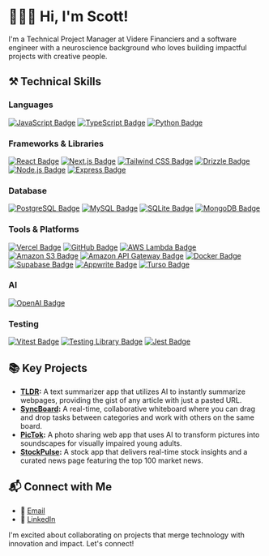 # 👨🏻‍💻 Hi, I'm Scott!

I'm a Technical Project Manager at Videre Financiers and a software engineer with a neuroscience background who loves building impactful projects with creative people.

## ⚒️ Technical Skills
### Languages
[![JavaScript Badge](https://img.shields.io/badge/JavaScript-F7DF1E?logo=javascript&logoColor=000&style=flat)](https://developer.mozilla.org/en-US/docs/Web/JavaScript)
[![TypeScript Badge](https://img.shields.io/badge/TypeScript-3178C6?logo=typescript&logoColor=fff&style=flat)](https://www.typescriptlang.org/)
[![Python Badge](https://img.shields.io/badge/Python-3776AB?logo=python&logoColor=fff&style=flat)](https://www.python.org/)

### Frameworks & Libraries
[![React Badge](https://img.shields.io/badge/React-61DAFB?logo=react&logoColor=000&style=flat)](https://react.dev/)
[![Next.js Badge](https://img.shields.io/badge/Next.js-000?logo=nextdotjs&logoColor=fff&style=flat)](https://nextjs.org/)
[![Tailwind CSS Badge](https://img.shields.io/badge/Tailwind%20CSS-06B6D4?logo=tailwindcss&logoColor=fff&style=flat)](https://tailwindcss.com/)
[![Drizzle Badge](https://img.shields.io/badge/Drizzle-C5F74F?logo=drizzle&logoColor=000&style=flat)](https://orm.drizzle.team/)
[![Node.js Badge](https://img.shields.io/badge/Node.js-5FA04E?logo=nodedotjs&logoColor=fff&style=flat)](https://nodejs.org/en)
[![Express Badge](https://img.shields.io/badge/Express-000?logo=express&logoColor=fff&style=flat)](https://expressjs.com/)

### Database
[![PostgreSQL Badge](https://img.shields.io/badge/PostgreSQL-4169E1?logo=postgresql&logoColor=fff&style=flat)](https://www.postgresql.org/)
[![MySQL Badge](https://img.shields.io/badge/MySQL-4479A1?logo=mysql&logoColor=fff&style=flat)](https://www.mysql.com/)
[![SQLite Badge](https://img.shields.io/badge/SQLite-003B57?logo=sqlite&logoColor=fff&style=flat)](https://www.sqlite.org/)
[![MongoDB Badge](https://img.shields.io/badge/MongoDB-47A248?logo=mongodb&logoColor=fff&style=flat)](https://www.mongodb.com/)

### Tools & Platforms
[![Vercel Badge](https://img.shields.io/badge/Vercel-000?logo=vercel&logoColor=fff&style=flat)](https://vercel.com/)
[![GitHub Badge](https://img.shields.io/badge/GitHub-181717?logo=github&logoColor=fff&style=flat)](https://github.com/)
[![AWS Lambda Badge](https://img.shields.io/badge/AWS%20Lambda-F90?logo=awslambda&logoColor=fff&style=flat)](https://aws.amazon.com/lambda/)
[![Amazon S3 Badge](https://img.shields.io/badge/Amazon%20S3-569A31?logo=amazons3&logoColor=fff&style=flat)](https://aws.amazon.com/s3/)
[![Amazon API Gateway Badge](https://img.shields.io/badge/Amazon%20API%20Gateway-FF4F8B?logo=amazonapigateway&logoColor=fff&style=flat)](https://aws.amazon.com/api-gateway/)
[![Docker Badge](https://img.shields.io/badge/Docker-2496ED?logo=docker&logoColor=fff&style=flat)](https://www.docker.com/)
[![Supabase Badge](https://img.shields.io/badge/Supabase-3FCF8E?logo=supabase&logoColor=fff&style=flat)](https://supabase.com/)
[![Appwrite Badge](https://img.shields.io/badge/Appwrite-FD366E?logo=appwrite&logoColor=fff&style=flat)](https://appwrite.io/)
[![Turso Badge](https://img.shields.io/badge/Turso-4FF8D2?logo=turso&logoColor=000&style=flat)](https://turso.tech/)

### AI
[![OpenAI Badge](https://img.shields.io/badge/OpenAI-412991?logo=openai&logoColor=fff&style=flat)](https://openai.com/)

### Testing
[![Vitest Badge](https://img.shields.io/badge/Vitest-6E9F18?logo=vitest&logoColor=fff&style=flat)](https://vitest.dev/)
[![Testing Library Badge](https://img.shields.io/badge/Testing%20Library-E33332?logo=testinglibrary&logoColor=fff&style=flat)](https://testing-library.com/)
[![Jest Badge](https://img.shields.io/badge/Jest-C21325?logo=jest&logoColor=fff&style=flat)](https://jestjs.io/)

## 📚 Key Projects
- **[TLDR](https://github.com/scottchen98/TLDR):** A text summarizer app that utilizes AI to instantly summarize webpages, providing the gist of any article with just a pasted URL.
- **[SyncBoard](https://github.com/scottchen98/SyncBoard):** A real-time, collaborative whiteboard where you can drag and drop tasks between categories and work with others on the same board.
- **[PicTok](https://github.com/pictok/web-app):** A photo sharing web app that uses AI to transform pictures into soundscapes for visually impaired young adults.
- **[StockPulse](https://github.com/scottchen98/StockPulse):** A stock app that delivers real-time stock insights and a curated news page featuring the top 100 market news.

## 📬 Connect with Me
- 📧 [Email](mailto:scott.chen1117@gmail.com)
- 🔗 [LinkedIn](https://www.linkedin.com/in/scottchen98/)

I'm excited about collaborating on projects that merge technology with innovation and impact. Let's connect!
